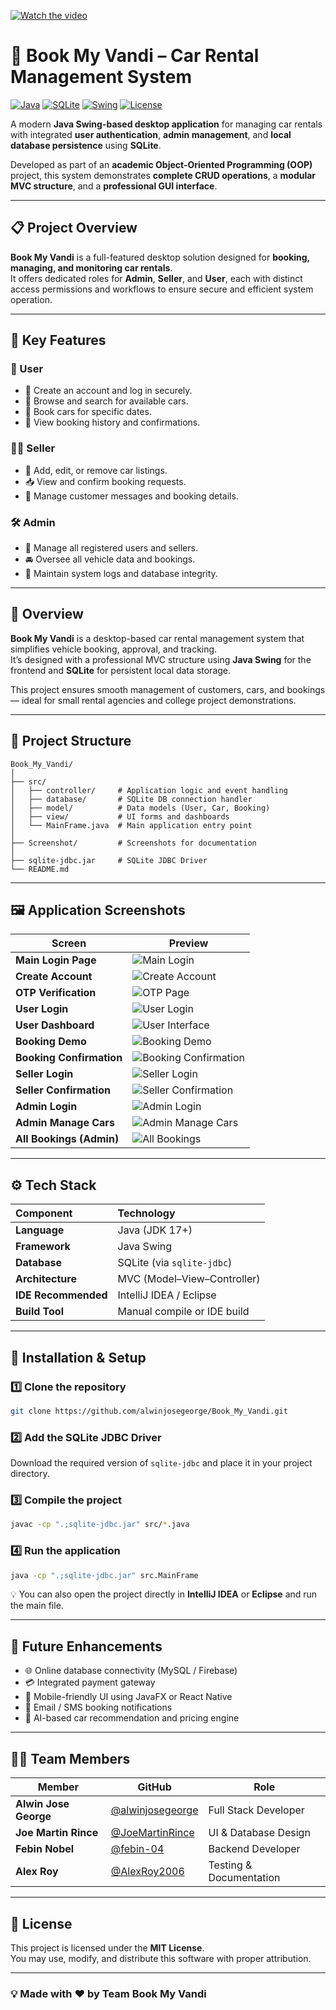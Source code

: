 [![Watch the video](assets/demo_thumbnail.png)](assets/demo.mp4)


# 🚗 Book My Vandi – Car Rental Management System

[![Java](https://img.shields.io/badge/Language-Java-red?style=for-the-badge&logo=java)](https://www.java.com/)
[![SQLite](https://img.shields.io/badge/Database-SQLite-blue?style=for-the-badge&logo=sqlite)](https://www.sqlite.org/)
[![Swing](https://img.shields.io/badge/Framework-Java%20Swing-orange?style=for-the-badge&logo=java)]()
[![License](https://img.shields.io/badge/License-MIT-green?style=for-the-badge)](LICENSE)

A modern **Java Swing-based desktop application** for managing car rentals with integrated **user authentication**, **admin management**, and **local database persistence** using **SQLite**.  

Developed as part of an **academic Object-Oriented Programming (OOP)** project, this system demonstrates **complete CRUD operations**, a **modular MVC structure**, and a **professional GUI interface**.

---

## 📋 Project Overview

**Book My Vandi** is a full-featured desktop solution designed for **booking, managing, and monitoring car rentals**.  
It offers dedicated roles for **Admin**, **Seller**, and **User**, each with distinct access permissions and workflows to ensure secure and efficient system operation.

---

## 🎯 Key Features

### 👥 User
- 🧾 Create an account and log in securely.  
- 🚙 Browse and search for available cars.  
- 📅 Book cars for specific dates.  
- 📜 View booking history and confirmations.  

### 🧑‍💼 Seller
- 🚗 Add, edit, or remove car listings.  
- 📥 View and confirm booking requests.  
- 💬 Manage customer messages and booking details.  

### 🛠️ Admin
- 👤 Manage all registered users and sellers.  
- 🚘 Oversee all vehicle data and bookings.  
- 🧾 Maintain system logs and database integrity.  

---

## 🧩 Overview

**Book My Vandi** is a desktop-based car rental management system that simplifies vehicle booking, approval, and tracking.  
It’s designed with a professional MVC structure using **Java Swing** for the frontend and **SQLite** for persistent local data storage.  

This project ensures smooth management of customers, cars, and bookings — ideal for small rental agencies and college project demonstrations.

---

## 📁 Project Structure

```
Book_My_Vandi/
│
├── src/
│   ├── controller/     # Application logic and event handling
│   ├── database/       # SQLite DB connection handler
│   ├── model/          # Data models (User, Car, Booking)
│   ├── view/           # UI forms and dashboards
│   └── MainFrame.java  # Main application entry point
│
├── Screenshot/         # Screenshots for documentation
│
├── sqlite-jdbc.jar     # SQLite JDBC Driver
└── README.md
```

---

## 🖼️ Application Screenshots

| Screen | Preview |
|--------|----------|
| **Main Login Page** | ![Main Login](Screenshot/MainLoginPage.png) |
| **Create Account** | ![Create Account](Screenshot/Create%20Account.png) |
| **OTP Verification** | ![OTP Page](Screenshot/OTP%20page.png) |
| **User Login** | ![User Login](Screenshot/User%20Login%20.png) |
| **User Dashboard** | ![User Interface](Screenshot/User%20Interface.png) |
| **Booking Demo** | ![Booking Demo](Screenshot/Booking%20Demo.png) |
| **Booking Confirmation** | ![Booking Confirmation](Screenshot/Booking%20Confirmation.png) |
| **Seller Login** | ![Seller Login](Screenshot/Seller%20Login%20Pages.png) |
| **Seller Confirmation** | ![Seller Confirmation](Screenshot/Seller%20Booking%20Conforming%20.png) |
| **Admin Login** | ![Admin Login](Screenshot/Admin%20Loggin.png) |
| **Admin Manage Cars** | ![Admin Manage Cars](Screenshot/Admin%20Manage%20Car.png) |
| **All Bookings (Admin)** | ![All Bookings](Screenshot/admin%20all%20booking.png) |


---

## ⚙️ Tech Stack

| Component | Technology |
|:-----------|:------------|
| **Language** | Java (JDK 17+) |
| **Framework** | Java Swing |
| **Database** | SQLite (via `sqlite-jdbc`) |
| **Architecture** | MVC (Model–View–Controller) |
| **IDE Recommended** | IntelliJ IDEA / Eclipse |
| **Build Tool** | Manual compile or IDE build |

---

## 🧱 Installation & Setup

### 1️⃣ Clone the repository
```bash
git clone https://github.com/alwinjosegeorge/Book_My_Vandi.git
```

### 2️⃣ Add the SQLite JDBC Driver
Download the required version of `sqlite-jdbc` and place it in your project directory.

### 3️⃣ Compile the project
```bash
javac -cp ".;sqlite-jdbc.jar" src/*.java
```

### 4️⃣ Run the application
```bash
java -cp ".;sqlite-jdbc.jar" src.MainFrame
```

💡 You can also open the project directly in **IntelliJ IDEA** or **Eclipse** and run the main file.

---

## 🚀 Future Enhancements

- 🌐 Online database connectivity (MySQL / Firebase)  
- 💳 Integrated payment gateway  
- 📱 Mobile-friendly UI using JavaFX or React Native  
- 🔔 Email / SMS booking notifications  
- 🧠 AI-based car recommendation and pricing engine  

---

## 👨‍💻 Team Members

| Member | GitHub | Role |
|---------|---------|------|
| **Alwin Jose George** | [@alwinjosegeorge](https://github.com/alwinjosegeorge) | Full Stack Developer |
| **Joe Martin Rince** | [@JoeMartinRince](https://github.com/JoeMartinRince) | UI & Database Design  |
| **Febin Nobel** | [@febin-04](https://github.com/febin-04) | Backend Developer |
| **Alex Roy** | [@AlexRoy2006](https://github.com/AlexRoy2006) | Testing & Documentation |

---

## 📜 License

This project is licensed under the **MIT License**.  
You may use, modify, and distribute this software with proper attribution.

---

### 💡 Made with ❤️ by **Team Book My Vandi**
